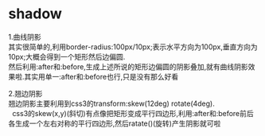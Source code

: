 # shadow
1.曲线阴影</br>
    其实很简单的,利用border-radius:100px/10px;表示水平方向为100px,垂直方向为10px;大概会得到一个矩形然后边偏圆.</br>
    然后利用:after和:before,生成上述所说的矩形边偏圆的阴影叠加,就有曲线阴影效果啦.其实用单一:after和:before也行,只是没有那么好看</br>

2.翘边阴影</br>
    翘边阴影主要利用到css3的transform:skew(12deg) rotate(4deg).</br>
    css3的skew(x,y)(斜切)有点像把矩形变成平行四边形,利用:after和:before前后各生成一个左右对称的平行四边形,然后ratate()(旋转)产生阴影就可啦</br>
